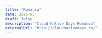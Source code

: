 ```yaml
---
title: "Romania"
date: 2025-05
draft: false
description: "Cloud Native Days Romania"
externalUrl: "http://cloudnativedays.ro/"
---
```

